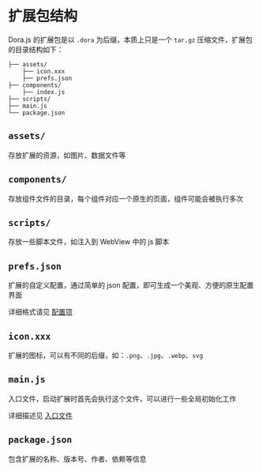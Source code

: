 # 扩展包结构

Dora.js 的扩展包是以 `.dora` 为后缀，本质上只是一个 `tar.gz` 压缩文件，扩展包的目录结构如下：

```
├── assets/
    ├── icon.xxx
    ├── prefs.json
├── components/
    ├── index.js
├── scripts/
├── main.js
└── package.json
```
## `assets/`
存放扩展的资源，如图片、数据文件等

## `components/`
存放组件文件的目录，每个组件对应一个原生的页面，组件可能会被执行多次

## `scripts/`
存放一些脚本文件，如注入到 WebView 中的 js 脚本

## `prefs.json`
扩展的自定义配置，通过简单的 json 配置，即可生成一个美观、方便的原生配置界面

详细格式请见 [配置项](arch/prefs)

## `icon.xxx`
扩展的图标，可以有不同的后缀，如：`.png`、`.jpg`、`.webp`、`svg`

## `main.js`
入口文件，启动扩展时首先会执行这个文件，可以进行一些全局初始化工作

详细描述见 [入口文件](arch/main)

## `package.json`
包含扩展的名称、版本号、作者、依赖等信息